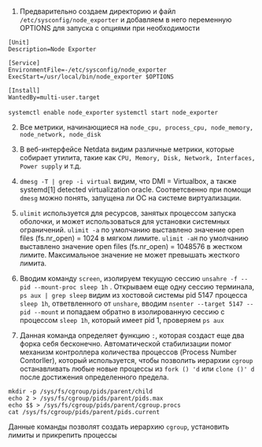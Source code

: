 1. Предварительно создаем директорию и файл `/etc/sysconfig/node_exporter` и добавляем в него переменную OPTIONS для запуска с опциями при необходимости
```
[Unit]
Description=Node Exporter

[Service]
EnvironmentFile=-/etc/sysconfig/node_exporter
ExecStart=/usr/local/bin/node_exporter $OPTIONS

[Install]
WantedBy=multi-user.target
```
`systemctl enable node_exporter`
`systemctl start node_exporter`

2. Все метрики, начинающиеся на `node_cpu, process_cpu, node_memory, node_network, node_disk`

3. В веб-интерфейсе Netdata видим различные метрики, которые собирает утилита, такие как `CPU, Memory, Disk, Network, Interfaces, Power supply` и т.д.

4. `dmesg -T | grep -i virtual` видим, что DMI = Virtualbox, а также systemd[1] detected virtualization oracle. Соответсвенно при помощи `dmesg` можно понять, запущена ли ОС на системе виртуализации.

5. `ulimit` используется для ресурсов, занятых процессом запуска оболочки, и может использоваться для установки системных ограничений. 
`ulimit -a` по умолчанию выставлено значение open files (fs.nr_open) = 1024 в мягком лимите. `ulimit -aH` по умолчанию выставлено значение open files (fs.nr_open) = 1048576 в жестком лимите. Максимальное значение не может превышать жесткого лимита.

6. Вводим команду `screen`, изолируем текущую сессию `unsahre -f --pid --mount-proc sleep 1h` . Открываем еще одну сессию терминала, `ps aux | grep sleep` видим из хостовой системы pid 5147 процесса `sleep 1h`, ответвленного от `unshare`, вводим `nsenter --target 5147 --pid --mount` и попадаем обратно в изолированную сессию с процессом `sleep 1h`, который имеет pid 1, проверяем `ps aux`

7. Данная команда определяет функцию `:`, которая создаст еще два форка себя бесконечно. Автоматической стабилизации помог механизм контроллера количества процессов (Process Number Contorller), который используется, чтобы позволить иерархии `cgroup` останавливать любые новые процессы из `fork () 'd` или `clone ()' d` после достижения определенного предела.
```
mkdir -p /sys/fs/cgroup/pids/parent/child
echo 2 > /sys/fs/cgroup/pids/parent/pids.max
echo $$ > /sys/fs/cgroup/pids/parent/cgroup.procs
cat /sys/fs/cgroup/pids/parent/pids.current
```
Данные команды позволят создать иерархию `cgroup`, установить лимиты и прикрепить процессы

